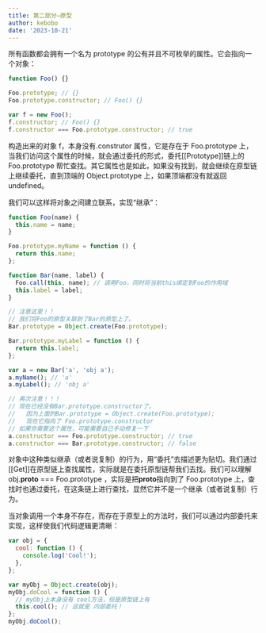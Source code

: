 ```yaml
---
title: 第二部分—原型
author: kebobo
date: '2023-10-21'
---
```


所有函数都会拥有一个名为 prototype 的公有并且不可枚举的属性。它会指向一个对象：

```javascript
function Foo() {}

Foo.prototype; // {}
Foo.prototype.constructor; // Foo() {}

var f = new Foo();
f.constructor; // Foo() {}
f.constructor === Foo.prototype.constructor; // true
```

构造出来的对象 f，本身没有.construtor 属性，它是存在于 Foo.prototype 上，当我们访问这个属性的时候，就会通过委托的形式，委托\[\[Prototype\]\]链上的 Foo.prototype 帮忙查找。其它属性也是如此，如果没有找到，就会继续在原型链上继续委托，直到顶端的 Object.prototype 上，如果顶端都没有就返回 undefined。

我们可以这样将对象之间建立联系，实现“继承”：

```javascript
function Foo(name) {
  this.name = name;
}

Foo.prototype.myName = function () {
  return this.name;
};

function Bar(name, label) {
  Foo.call(this, name); // 调用Foo，同时将当前this绑定到Foo的作用域
  this.label = label;
}

// 注意这里！！
// 我们将Foo的原型关联到了Bar的原型上了。
Bar.prototype = Object.create(Foo.prototype);

Bar.prototype.myLabel = function () {
  return this.label;
};

var a = new Bar('a', 'obj a');
a.myName(); // 'a'
a.myLabel(); // 'obj a'

// 再次注意！！！
// 现在已经没有Bar.prototype.constructor了。
//   因为上面的Bar.prototype = Object.create(Foo.prototype);
//   现在它指向了 Foo.prototype.constructor
// 如果你需要这个属性，可能需要自己手动修复一下
a.constructor === Foo.prototype.constructor; // true
a.constructor === Bar.prototype.constructor; // false
```

对象中这种类似继承（或者说复制）的行为，用“委托”去描述更为贴切。我们通过\[\[Get\]\]在原型链上查找属性，实际就是在委托原型链帮我们去找。我们可以理解 obj.**proto** === Foo.prototype ，实际是把**proto**指向到了 Foo.prototype 上，查找时也通过委托，在这条链上进行查找，显然它并不是一个继承（或者说复制）行为。

当对象调用一个本身不存在，而存在于原型上的方法时，我们可以通过内部委托来实现，这样使我们代码逻辑更清晰：

```javascript
var obj = {
  cool: function () {
    console.log('Cool!');
  },
};

var myObj = Object.create(obj);
myObj.doCool = function () {
  // myObj上本身没有 cool方法，但是原型链上有
  this.cool(); // 这就是 内部委托！
};
myObj.doCool();
```
